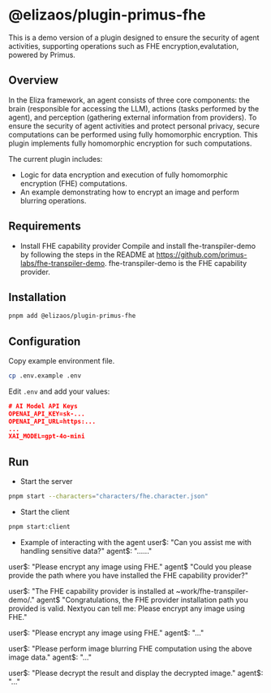 # @elizaos/plugin-primus-fhe

This is a demo version of a plugin designed to ensure the security of agent activities, supporting operations such as FHE encryption,evalutation, powered by Primus.

## Overview

In the Eliza framework, an agent consists of three core components: the brain (responsible for accessing the LLM), actions (tasks performed by the agent), and perception (gathering external information from providers). To ensure the security of agent activities and protect personal privacy, secure computations can be performed using fully homomorphic encryption. This plugin implements fully homomorphic encryption for such computations.

The current plugin includes:

- Logic for data encryption and execution of fully homomorphic encryption (FHE) computations.
- An example demonstrating how to encrypt an image and perform blurring operations.

## Requirements
- Install FHE capability provider
  Compile and install fhe-transpiler-demo by following the steps in the README at https://github.com/primus-labs/fhe-transpiler-demo.
  fhe-transpiler-demo is the FHE capability provider.

## Installation

```bash
pnpm add @elizaos/plugin-primus-fhe
```

## Configuration
Copy example environment file.

```sh
cp .env.example .env
```

Edit `.env` and add your values:

```json
# AI Model API Keys
OPENAI_API_KEY=sk-...
OPENAI_API_URL=https:...
...
XAI_MODEL=gpt-4o-mini
```

## Run

- Start the server

```bash
pnpm start --characters="characters/fhe.character.json"
```

- Start the client

```bash
pnpm start:client
```

- Example of interacting with the agent
user$: "Can you assist me with handling sensitive data?"
agent$: "......"

user$: "Please encrypt any image using FHE."
agent$ "Could you please provide the path where you have installed the FHE capability provider?"

user$: "The FHE capability provider is installed at ~work/fhe-transpiler-demo/."
agent$ "Congratulations, the FHE provider installation path you provided is valid. Nextyou can tell me: Please encrypt any image using FHE."

user$: "Please encrypt any image using FHE."
agent$: "..."

user$: "Please perform image blurring FHE computation using the above image data."
agent$: "..."

user$: "Please decrypt the result and display the decrypted image."
agent$: "..."
